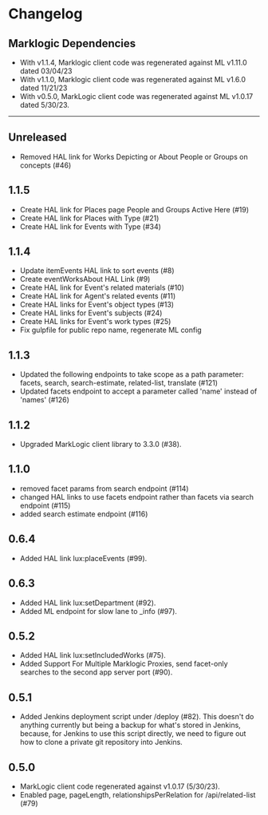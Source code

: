# Changelog

## Marklogic Dependencies

- With v1.1.4, Marklogic client code was regenerated against ML v1.11.0 dated 03/04/23
- With v1.1.0, Marklogic client code was regenerated against ML v1.6.0 dated 11/21/23
- With v0.5.0, MarkLogic client code was regenerated against ML v1.0.17 dated 5/30/23.

---

## Unreleased

- Removed HAL link for Works Depicting or About People or Groups on concepts (#46)

## 1.1.5

- Create HAL link for Places page People and Groups Active Here (#19)
- Create HAL link for Places with Type (#21)
- Create HAL link for Events with Type (#34)

## 1.1.4

- Update itemEvents HAL link to sort events (#8)
- Create eventWorksAbout HAL Link (#9)
- Create HAL link for Event's related materials (#10)
- Create HAL link for Agent's related events (#11)
- Create HAL links for Event's object types (#13)
- Create HAL links for Event's subjects (#24)
- Create HAL links for Event's work types (#25)
- Fix gulpfile for public repo name, regenerate ML config

## 1.1.3

- Updated the following endpoints to take scope as a path parameter: facets, search, search-estimate, related-list, translate (#121)
- Updated facets endpoint to accept a parameter called 'name' instead of 'names' (#126)

## 1.1.2

- Upgraded MarkLogic client library to 3.3.0 (#38).

## 1.1.0

- removed facet params from search endpoint (#114)
- changed HAL links to use facets endpoint rather than facets via search endpoint (#115)
- added search estimate endpoint (#116)

## 0.6.4

- Added HAL link lux:placeEvents (#99).

## 0.6.3

- Added HAL link lux:setDepartment (#92).
- Added ML endpoint for slow lane to \_info (#97).

## 0.5.2

- Added HAL link lux:setIncludedWorks (#75).
- Added Support For Multiple Marklogic Proxies, send facet-only searches to the second app server port (#90).

## 0.5.1

- Added Jenkins deployment script under /deploy (#82).
  This doesn't do anything currently but being a backup for what's stored in
  Jenkins, because, for Jenkins to use this script directly, we need to
  figure out how to clone a private git repository into Jenkins.

## 0.5.0

- MarkLogic client code regenerated against v1.0.17 (5/30/23).
- Enabled page, pageLength, relationshipsPerRelation for /api/related-list (#79)
